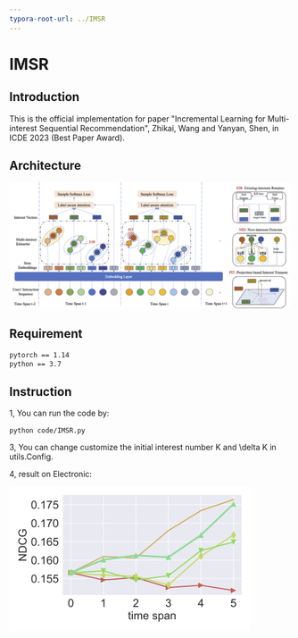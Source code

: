 ```yaml
---
typora-root-url: ../IMSR
---
```


# IMSR

## Introduction 
This is the official implementation for paper "Incremental Learning for Multi-interest Sequential Recommendation", Zhikai, Wang and Yanyan, Shen, in ICDE 2023 (Best Paper Award).

## Architecture

![](/arch.png)


## Requirement

```
pytorch == 1.14
python == 3.7
```

## Instruction
1, You can run the code by: 

```
python code/IMSR.py
```

3, You can change customize the initial interest number K and \delta K in utils.Config.

4, result on Electronic:

![](/Electronic-NDCG.png)
